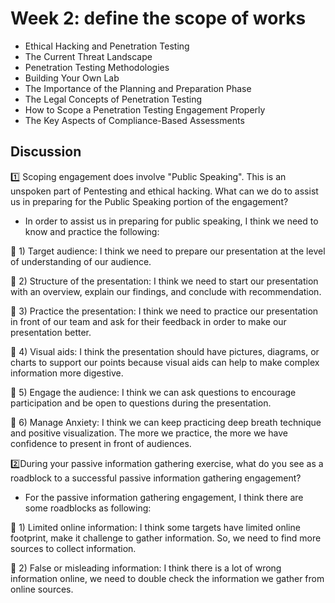 # Week 2: define the scope of works

- Ethical Hacking and Penetration Testing
- The Current Threat Landscape
- Penetration Testing Methodologies
- Building Your Own Lab
- The Importance of the Planning and Preparation Phase
- The Legal Concepts of Penetration Testing
- How to Scope a Penetration Testing Engagement Properly
- The Key Aspects of Compliance-Based Assessments

## Discussion

1️⃣  Scoping engagement does involve "Public Speaking". This is an unspoken part of Pentesting and ethical hacking. What can we do to assist us in preparing for the Public Speaking portion of the engagement? 

- In order to assist us in preparing for public speaking, I think we need to know and practice the following:

🌺 1) Target audience: I think we need to prepare our presentation at the level of understanding of our audience.

🌺 2) Structure of the presentation: I think we need to start our presentation with an overview, explain our findings, and conclude with recommendation.

🌺 3) Practice the presentation: I think we need to practice our presentation in front of our team and ask for their feedback in order to make our presentation better.

🌺 4) Visual aids:  I think the presentation should have pictures, diagrams, or charts to support our points because visual aids can help to make complex information more digestive.

🌺 5) Engage the audience:  I think we can ask questions to encourage participation and be open to questions during the presentation.

🌺 6) Manage Anxiety:  I think we can keep practicing deep breath technique and positive visualization. The more we practice, the more we have confidence to present in front of audiences.

2️⃣During your passive information gathering exercise, what do you see as a roadblock to a successful passive information gathering engagement?

- For the passive information gathering engagement, I think there are some roadblocks as following:

🌺 1) Limited online information: I think some targets have limited online footprint, make it challenge to gather information. So, we need to find more sources to collect information.

🌺 2) False or misleading information: I think there is a lot of wrong information online, we need to double check the information we gather from online sources.
